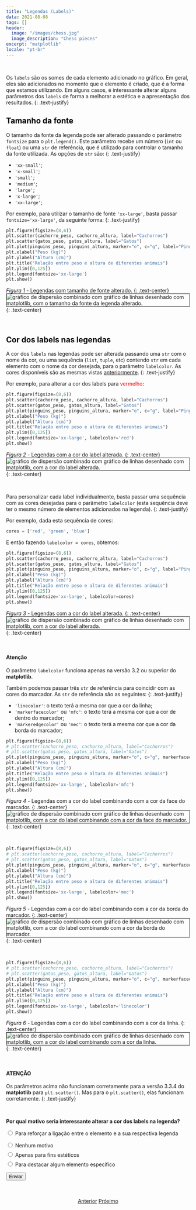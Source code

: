 ```yaml
---
title: "Legendas (Labels)"
data: 2021-08-08
tags: []
header:
  image: "/images/chess.jpg"
  image_description: "Chess pieces"
excerpt: "matplotlib"
locale: "pt-br"
---
```



<br>

Os `labels` são os somes de cada elemento adicionado no gráfico. Em geral, eles são adicionados no momento que o elemento é criado, que é a forma que estamos utilizando. Em alguns casos, é interessante alterar alguns parâmetros dos `labels` de forma a melhorar a estética e a apresentação dos resultados.
{: .text-justify}

<h2><a style="color:black" id="tamanho-fonte">Tamanho da fonte</a></h2>

O tamanho da fonte da legenda pode ser alterado passando o  parâmetro `fontsize` para o `plt.legend()`. Este parâmetro recebe um  número (`int` ou `float`) ou uma `str` de referência, que é utilizado para controlar o tamanho da fonte utilizada. As opções de `str` são:
{: .text-justify}

* `'xx-small'`;
* `'x-small'`;
* `'small'`;
* `'medium'`;
* `'large'`;
* `'x-large'`;
* `'xx-large'`;

Por exemplo, para utilizar o tamanho de fonte `'xx-large'`, basta passar `fontsize='xx-large'`, da seguinte forma:
{: .text-justify}

```python
plt.figure(figsize=(8,6))
plt.scatter(cachorro_peso, cachorro_altura, label="Cachorros")
plt.scatter(gatos_peso, gatos_altura, label="Gatos")
plt.plot(pinguins_peso, pinguins_altura, marker="o", c="g", label="Pinguins")
plt.xlabel("Peso (kg)")
plt.ylabel("Altura (cm)")
plt.title("Relação entre peso e altura de diferentes animais")
plt.ylim([0,125])
plt.legend(fontsize='xx-large')
plt.show()
```


*Figura 1* - Legendas com tamanho de fonte alterado.
{: .text-center}
<img style="border: solid 1px black" src="{{ site.url }}{{ site.baseurl }}/images/curso-matplotlib/legendas/62/legendas-01.png" alt="gráfico de dispersão combinado com gráfico de linhas desenhado com matplotlib, com o tamanho da fonte da legenda alterado." >
{: .text-center}

<br>

<h2><a style="color:black" id="cor-labels">Cor dos labels nas legendas</a></h2>

A cor dos `labels` nas legendas pode ser alterada passando uma `str` com o nome da cor, ou uma sequência (`list`, `tuple`, etc) contendo `str` em cada elemento com o nome da cor desejada, para o parâmetro `labelcolor`. As cores disponíveis são as mesmas vistas <a href="/Curso-matplotlib-08/#cor-marcadores">anteriormente</a>.
{: .text-justify}

Por exemplo, para alterar a cor dos labels para <span style="color: red">vermelho</span>:

```python
plt.figure(figsize=(8,6))
plt.scatter(cachorro_peso, cachorro_altura, label="Cachorros")
plt.scatter(gatos_peso, gatos_altura, label="Gatos")
plt.plot(pinguins_peso, pinguins_altura, marker="o", c="g", label="Pinguins")
plt.xlabel("Peso (kg)")
plt.ylabel("Altura (cm)")
plt.title("Relação entre peso e altura de diferentes animais")
plt.ylim([0,125])
plt.legend(fontsize='xx-large', labelcolor='red')
plt.show()
```

*Figura 2* - Legendas com a cor do label alterada.
{: .text-center}
<img style="border: solid 1px black" src="{{ site.url }}{{ site.baseurl }}/images/curso-matplotlib/legendas/62/legendas-02.png" alt="gráfico de dispersão combinado com gráfico de linhas desenhado com matplotlib, com a cor do label alterada." >
{: .text-center}

<br>

Para personalizar cada label individualmente, basta passar uma sequência com as cores desejadas para o parâmetro `labelcolor` (esta sequência deve ter o mesmo número de elementos adicionados na legenda).
{: .text-justify}

Por exemplo, dada esta sequência de cores:

```python
cores = ['red', 'green', 'blue']
```

E então fazendo `labelcolor = cores`, obtemos:

```python
plt.figure(figsize=(8,6))
plt.scatter(cachorro_peso, cachorro_altura, label="Cachorros")
plt.scatter(gatos_peso, gatos_altura, label="Gatos")
plt.plot(pinguins_peso, pinguins_altura, marker="o", c="g", label="Pinguins")
plt.xlabel("Peso (kg)")
plt.ylabel("Altura (cm)")
plt.title("Relação entre peso e altura de diferentes animais")
plt.ylim([0,125])
plt.legend(fontsize='xx-large', labelcolor=cores)
plt.show()
```

*Figura 3* - Legendas com a cor do label alterada.
{: .text-center}
<img style="border: solid 1px black" src="{{ site.url }}{{ site.baseurl }}/images/curso-matplotlib/legendas/62/legendas-03.png" alt="gráfico de dispersão combinado com gráfico de linhas desenhado com matplotlib, com a cor do label alterada." >
{: .text-center}

<br>

#### Atenção

O parâmetro `labelcolor` funciona apenas na versão 3.2 ou superior do **matplotlib**.


Também podemos passar três `str` de referência para coincidir com as cores do marcador. As `str` de referência são as seguintes:
{: .text-justify}

* `'linecolor'`: o texto terá a mesma cor que a cor da linha;
* `'markerfacecolor'` ou `'mfc'`: o texto terá a mesma cor que a cor de dentro do marcador;
* `'markeredgecolor'` ou `'mec'`: o texto terá a mesma cor que a cor da borda do marcador;


```python
plt.figure(figsize=(8,6))
# plt.scatter(cachorro_peso, cachorro_altura, label="Cachorros")
# plt.scatter(gatos_peso, gatos_altura, label="Gatos")
plt.plot(pinguins_peso, pinguins_altura, marker="o", c="g", markerfacecolor="y", markeredgecolor="m", label="Pinguins")
plt.xlabel("Peso (kg)")
plt.ylabel("Altura (cm)")
plt.title("Relação entre peso e altura de diferentes animais")
plt.ylim([0,125])
plt.legend(fontsize='xx-large', labelcolor='mfc')
plt.show()
```

*Figura 4* - Legendas com a cor do label combinando com a cor da face do marcador.
{: .text-center}
<img style="border: solid 1px black" src="{{ site.url }}{{ site.baseurl }}/images/curso-matplotlib/legendas/62/legendas-04.png" alt="gráfico de dispersão combinado com gráfico de linhas desenhado com matplotlib, com a cor do label combinando com a cor da face do marcador." >
{: .text-center}

<br>

```python
plt.figure(figsize=(8,6))
# plt.scatter(cachorro_peso, cachorro_altura, label="Cachorros")
# plt.scatter(gatos_peso, gatos_altura, label="Gatos")
plt.plot(pinguins_peso, pinguins_altura, marker="o", c="g", markerfacecolor="y", markeredgecolor="m", label="Pinguins")
plt.xlabel("Peso (kg)")
plt.ylabel("Altura (cm)")
plt.title("Relação entre peso e altura de diferentes animais")
plt.ylim([0,125])
plt.legend(fontsize='xx-large', labelcolor='mec')
plt.show()
```

*Figura 5* - Legendas com a cor do label combinando com a cor da borda do marcador.
{: .text-center}
<img style="border: solid 1px black" src="{{ site.url }}{{ site.baseurl }}/images/curso-matplotlib/legendas/62/legendas-05.png" alt="gráfico de dispersão combinado com gráfico de linhas desenhado com matplotlib, com a cor do label combinando com a cor da borda do marcador." >
{: .text-center}

<br>


```python
plt.figure(figsize=(8,6))
# plt.scatter(cachorro_peso, cachorro_altura, label="Cachorros")
# plt.scatter(gatos_peso, gatos_altura, label="Gatos")
plt.plot(pinguins_peso, pinguins_altura, marker="o", c="g", markerfacecolor="y", markeredgecolor="m", label="Pinguins")
plt.xlabel("Peso (kg)")
plt.ylabel("Altura (cm)")
plt.title("Relação entre peso e altura de diferentes animais")
plt.ylim([0,125])
plt.legend(fontsize='xx-large', labelcolor='linecolor')
plt.show()
```

*Figura 6* - Legendas com a cor do label combinando com a cor da linha.
{: .text-center}
<img style="border: solid 1px black" src="{{ site.url }}{{ site.baseurl }}/images/curso-matplotlib/legendas/62/legendas-06.png" alt="gráfico de dispersão combinado com gráfico de linhas desenhado com matplotlib, com a cor do label combinando com a cor da linha." >
{: .text-center}

<br>

#### ATENÇÃO

Os parâmetros acima não funcionam corretamente para a versão 3.3.4 do **matplotlib** para `plt.scatter()`. Mas para o `plt.scatter()`, elas funcionam corretamente.
{: .text-justify}

<br>

<form id = "quiz" name = "quiz">

<p><strong>Por qual motivo seria interessante alterar a cor dos labels na legenda?</strong></p>

<input type = "radio" id = "mc" name = "question1" value = "a"> Para reforçar a ligação entre o elemento e a sua respectiva legenda
<p style="font-size: 50%"></p>
<input type = "radio" id = "mc" name = "question1" value = "b"> Nenhum motivo
<p style="font-size: 50%"></p>
<input type = "radio" id = "mc" name = "question1" value = "c"> Apenas para fins estéticos
<p style="font-size: 50%"></p>
<input type = "radio" id = "mc" name = "question1" value = "d"> Para destacar algum elemento específico
<p style="font-size: 50%"></p>
<p></p>
<input id = "button" type = "button" class="btn btn--info" value = "Enviar" onclick = "check();">
</form>

<div id = "after_submit">
<p style="font-size: 120%" id = "message"></p>
</div>

<br>

<p style="text-align: center">
  <a href="/Curso-matplotlib-61" class="btn btn--success">Anterior</a>
  <a href="/Curso-matplotlib-63" class="btn btn--success">Próximo</a>
</p>



<script>
function check(){
	var question1 = document.quiz.question1.value;
	var messages = [" 🎉 Correto! 🥳️ <br> Combinar a cor do elemento com a cor do label por ser uma forma de reforçar a ligação entre a legenda e o elemento que esta sendo legendado",
  " 😔 Incorreto! <br> Temos diversos motivos para utilizar cores nos labels, como reforçar a ligação entre elementos ou destacar algum elemento dos demais",
  " 😔 Incorreto! <br> Apesar de que a estética do gráfico é um motivo para alterar a cor dos labels, este não é o único motivo",
  " 🎉 Correto! ️<br> Alterar a cor de um label é uma forma de destacar os elementos do gráfico",
  "☕️"];
	var score;

	if (question1 == "a") {
		score = 0;
	}	else if (question1 == "b") {
		score = 1;
	} else if (question1 == "c") {
    score = 2;
  } else if (question1 == "d") {
    score = 3;    
  } else {
    score = 4;
  }

	document.getElementById("after_submit").style.visibility = "visible";
	document.getElementById("message").innerHTML = messages[score];

};

</script>
